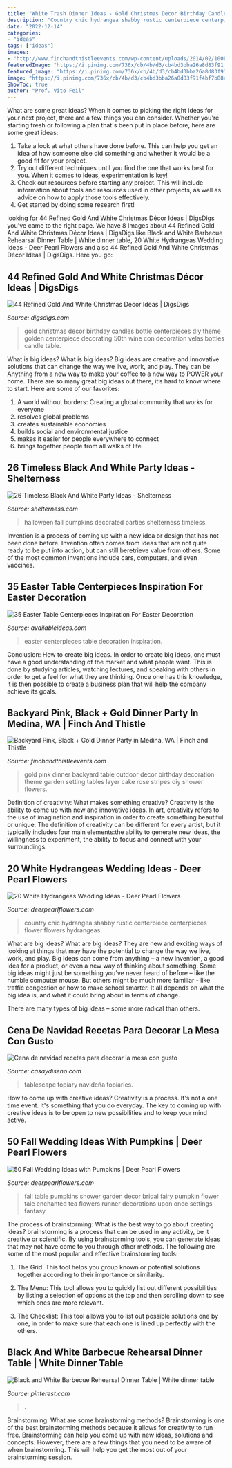 ```yaml
---
title: "White Trash Dinner Ideas - Gold Christmas Decor Birthday Candles Bottle Centerpieces Diy Theme Golden Centerpiece Decorating 50th Wine Con Decoration Velas Bottles Candle Table"
description: "Country chic hydrangea shabby rustic centerpiece centerpieces flower flowers hydrangeas"
date: "2022-12-14"
categories:
- "ideas"
tags: ["ideas"]
images:
- "http://www.finchandthistleevents.com/wp-content/uploads/2014/02/100LC_backyard_pink_black_gold_party_10.jpg"
featuredImage: "https://i.pinimg.com/736x/cb/4b/d3/cb4bd3bba26a8d83f91f4bf7b88e6e0b.jpg"
featured_image: "https://i.pinimg.com/736x/cb/4b/d3/cb4bd3bba26a8d83f91f4bf7b88e6e0b.jpg"
image: "https://i.pinimg.com/736x/cb/4b/d3/cb4bd3bba26a8d83f91f4bf7b88e6e0b.jpg"
ShowToc: true
author: "Prof. Vito Feil"
---
```



What are some great ideas?
When it comes to picking the right ideas for your next project, there are a few things you can consider. Whether you're starting fresh or following a plan that's been put in place before, here are some great ideas:
1. Take a look at what others have done before. This can help you get an idea of how someone else did something and whether it would be a good fit for your project. 
2. Try out different techniques until you find the one that works best for you. When it comes to ideas, experimentation is key! 
3. Check out resources before starting any project. This will include information about tools and resources used in other projects, as well as advice on how to apply those tools effectively. 
4. Get started by doing some research first!

	

		
looking for 44 Refined Gold And White Christmas Décor Ideas | DigsDigs you've came to the right page. We have 8 Images about 44 Refined Gold And White Christmas Décor Ideas | DigsDigs like Black and White Barbecue Rehearsal Dinner Table | White dinner table, 20 White Hydrangeas Wedding Ideas - Deer Pearl Flowers and also 44 Refined Gold And White Christmas Décor Ideas | DigsDigs. Here you go:
		
    
## 44 Refined Gold And White Christmas Décor Ideas | DigsDigs

<img loading=lazy src="http://www.digsdigs.com/photos/refined-gold-and-white-christmas-decor-ideas-28.jpg" onerror="this.onerror=null;this.src='https://tse1.mm.bing.net/th?id=OIP.TGjA7hAch1LiAmPF77A5FwHaLI&amp;pid=15.1';" alt="44 Refined Gold And White Christmas Décor Ideas | DigsDigs">

_Source: digsdigs.com_

>gold christmas decor birthday candles bottle centerpieces diy theme golden centerpiece decorating 50th wine con decoration velas bottles candle table. 

	

What is big ideas?
What is big ideas? Big ideas are creative and innovative solutions that can change the way we live, work, and play. They can be Anything from a new way to make your coffee to a new way to POWER your home. There are so many great big ideas out there, it’s hard to know where to start. Here are some of our favorites: 
1. A world without borders: Creating a global community that works for everyone 
2. resolves global problems 
3. creates sustainable economies 
4. builds social and environmental justice  
5. makes it easier for people everywhere to connect 
6. brings together people from all walks of life 

    
## 26 Timeless Black And White Party Ideas - Shelterness

<img loading=lazy src="http://i.shelterness.com/2016/10/16-black-and-white-decorated-pumpkins-for-fall-and-Halloween-parties.jpg" onerror="this.onerror=null;this.src='https://tse3.mm.bing.net/th?id=OIP.iwv44qvxdLrJCCWBOP5euAHaKT&amp;pid=15.1';" alt="26 Timeless Black And White Party Ideas - Shelterness">

_Source: shelterness.com_

>halloween fall pumpkins decorated parties shelterness timeless. 

	

Invention is a process of coming up with a new idea or design that has not been done before. Invention often comes from ideas that are not quite ready to be put into action, but can still beretrieve value from others. Some of the most common inventions include cars, computers, and even vaccines.

    
## 35 Easter Table Centerpieces Inspiration For Easter Decoration

<img loading=lazy src="http://availableideas.com/wp-content/uploads/2016/02/Easter-Centerpieces-Ideas-18.jpg" onerror="this.onerror=null;this.src='https://tse1.mm.bing.net/th?id=OIP.bHXWeDvnCoVJFllueM90sAHaJ4&amp;pid=15.1';" alt="35 Easter Table Centerpieces Inspiration For Easter Decoration">

_Source: availableideas.com_

>easter centerpieces table decoration inspiration. 

	

Conclusion: How to create big ideas.
In order to create big ideas, one must have a good understanding of the market and what people want. This is done by studying articles, watching lectures, and speaking with others in order to get a feel for what they are thinking. Once one has this knowledge, it is then possible to create a business plan that will help the company achieve its goals.

    
## Backyard Pink, Black + Gold Dinner Party In Medina, WA | Finch And Thistle

<img loading=lazy src="http://www.finchandthistleevents.com/wp-content/uploads/2014/02/100LC_backyard_pink_black_gold_party_10.jpg" onerror="this.onerror=null;this.src='https://tse4.mm.bing.net/th?id=OIP.VpUc5hWlZadw1oEA717xFAHaKE&amp;pid=15.1';" alt="Backyard Pink, Black + Gold Dinner Party in Medina, WA | Finch and Thistle">

_Source: finchandthistleevents.com_

>gold pink dinner backyard table outdoor decor birthday decoration theme garden setting tables layer cake rose stripes diy shower flowers. 

	

Definition of creativity: What makes something creative?
Creativity is the ability to come up with new and innovative ideas. In art, creativity refers to the use of imagination and inspiration in order to create something beautiful or unique. The definition of creativity can be different for every artist, but it typically includes four main elements:the ability to generate new ideas, the willingness to experiment, the ability to focus and connect with your surroundings.

    
## 20 White Hydrangeas Wedding Ideas - Deer Pearl Flowers

<img loading=lazy src="https://www.deerpearlflowers.com/wp-content/uploads/2017/01/Country-White-Hydrangea-Wedding-Centerpiece.jpg" onerror="this.onerror=null;this.src='https://tse2.mm.bing.net/th?id=OIP.KudFHhBkEQ2T2_qytimKxwHaLH&amp;pid=15.1';" alt="20 White Hydrangeas Wedding Ideas - Deer Pearl Flowers">

_Source: deerpearlflowers.com_

>country chic hydrangea shabby rustic centerpiece centerpieces flower flowers hydrangeas. 

	

What are big ideas?
What are big ideas? They are new and exciting ways of looking at things that may have the potential to change the way we live, work, and play. Big ideas can come from anything – a new invention, a good idea for a product, or even a new way of thinking about something.
Some big ideas might just be something you've never heard of before – like the humble computer mouse. But others might be much more familiar - like traffic congestion or how to make school smarter. It all depends on what the big idea is, and what it could bring about in terms of change.

There are many types of big ideas – some more radical than others.

    
## Cena De Navidad Recetas Para Decorar La Mesa Con Gusto

<img loading=lazy src="https://casaydiseno.com/wp-content/uploads/2015/09/cena-navidad-recetas-decora-mesa-macetas.jpg" onerror="this.onerror=null;this.src='https://tse3.mm.bing.net/th?id=OIP.uNK5JANxMT8zqEPeTEyubQHaLK&amp;pid=15.1';" alt="Cena de navidad recetas para decorar la mesa con gusto">

_Source: casaydiseno.com_

>tablescape topiary navideña topiaries. 

	

How to come up with creative ideas?
Creativity is a process. It's not a one time event. It's something that you do everyday. The key to coming up with creative ideas is to be open to new possibilities and to keep your mind active.

    
## 50 Fall Wedding Ideas With Pumpkins | Deer Pearl Flowers

<img loading=lazy src="http://www.deerpearlflowers.com/wp-content/uploads/2015/08/once-upon-a-time-fairy-tale-fantasy-enchanted-garden-baby-shower-flower-table-runner-with-pumpkins.jpg" onerror="this.onerror=null;this.src='https://tse3.mm.bing.net/th?id=OIP.h8eskqvM3xICICI31AOkoQHaLH&amp;pid=15.1';" alt="50 Fall Wedding Ideas with Pumpkins | Deer Pearl Flowers">

_Source: deerpearlflowers.com_

>fall table pumpkins shower garden decor bridal fairy pumpkin flower tale enchanted tea flowers runner decorations upon once settings fantasy. 

	

The process of brainstorming: What is the best way to go about creating ideas?
brainstorming is a process that can be used in any activity, be it creative or scientific. By using brainstorming tools, you can generate ideas that may not have come to you through other methods. The following are some of the most popular and effective brainstorming tools:
1. The Grid: This tool helps you group known or potential solutions together according to their importance or similarity.

2. The Menu: This tool allows you to quickly list out different possibilities by listing a selection of options at the top and then scrolling down to see which ones are more relevant.

3. The Checklist: This tool allows you to list out possible solutions one by one, in order to make sure that each one is lined up perfectly with the others.

    
## Black And White Barbecue Rehearsal Dinner Table | White Dinner Table

<img loading=lazy src="https://i.pinimg.com/736x/cb/4b/d3/cb4bd3bba26a8d83f91f4bf7b88e6e0b.jpg" onerror="this.onerror=null;this.src='https://tse3.mm.bing.net/th?id=OIP.n89Vqr5MuCFEopcT3b70MQHaLH&amp;pid=15.1';" alt="Black and White Barbecue Rehearsal Dinner Table | White dinner table">

_Source: pinterest.com_

>. 

	

Brainstorming: What are some brainstorming methods?
Brainstorming is one of the best brainstorming methods because it allows for creativity to run free. Brainstorming can help you come up with new ideas, solutions and concepts. However, there are a few things that you need to be aware of when brainstorming. This will help you get the most out of your brainstorming session.


